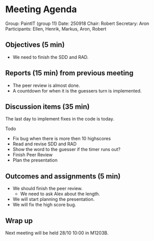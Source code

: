 ﻿# Meeting Agenda

Group: PaintIT (group 11)
Date: 250918
Chair: Robert
Secretary: Aron
Participants: Ellen, Henrik, Markus, Aron, Robert


## Objectives (5 min) 

* We need to finish the SDD and RAD.


## Reports (15 min) from previous meeting


* The peer review is almost done.
* A countdown for when it is the guessers turn is implemented.

## Discussion items (35 min)


The last day to implement fixes in the code is today.

Todo
* Fix bug when there is more then 10 highscores
* Read and revise SDD and RAD
* Show the word to the guesser if the timer runs out?
* Finish Peer Review
* Plan the presentation


## Outcomes and assignments (5 min)

* We should finish the peer review. 
   * We need to ask Alex about the length.
* We will start planning the presentation.
* We will fix the high score bug. 


## Wrap up
Next meeting will be held 28/10 10:00 in M1203B.